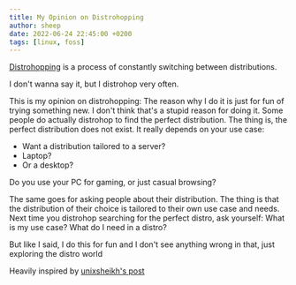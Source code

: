 ```yaml
---
title: My Opinion on Distrohopping
author: sheep 
date: 2022-06-24 22:45:00 +0200 
tags: [linux, foss] 
---
```


[Distrohopping](https://en.wikipedia.org/wiki/Linux_distribution#Tools_for_choosing_a_distribution=) is a process of constantly switching between distributions.

I don't wanna say it, but I distrohop very often.

This is my opinion on distrohopping:
The reason why I do it is just for fun of trying something new. I don't think that's a stupid reason for doing it. Some people do actually distrohop to find the perfect distribution.
The thing is, the perfect distribution does not exist. It really depends on your use case:
- Want a distribution tailored to a server?
- Laptop?
- Or a desktop?

Do you use your PC for gaming, or just casual browsing?

The same goes for asking people about their distribution. The thing is that the distribution of their choice is tailored to their own use case and needs.
Next time you distrohop searching for the perfect distro, ask yourself: What is my use case? What do I need in a distro?

But like I said, I do this for fun and I don't see anything wrong in that, just exploring the distro world

Heavily inspired by [unixsheikh's post](https://unixsheikh.com/articles/the-flaws-of-distro-hopping-and-asking-other-people-about-their-os-of-choice.html)
